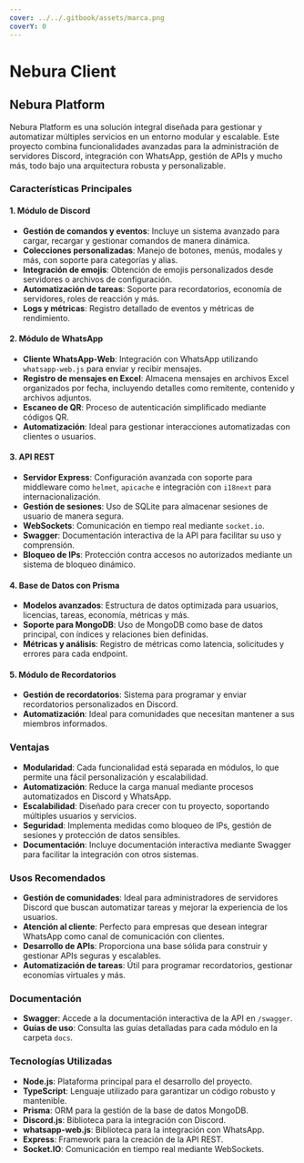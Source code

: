 ```yaml
---
cover: ../../.gitbook/assets/marca.png
coverY: 0
---
```


# Nebura Client

## Nebura Platform

Nebura Platform es una solución integral diseñada para gestionar y automatizar múltiples servicios en un entorno modular y escalable. Este proyecto combina funcionalidades avanzadas para la administración de servidores Discord, integración con WhatsApp, gestión de APIs y mucho más, todo bajo una arquitectura robusta y personalizable.

### Características Principales

#### 1. **Módulo de Discord**

* **Gestión de comandos y eventos**: Incluye un sistema avanzado para cargar, recargar y gestionar comandos de manera dinámica.
* **Colecciones personalizadas**: Manejo de botones, menús, modales y más, con soporte para categorías y alias.
* **Integración de emojis**: Obtención de emojis personalizados desde servidores o archivos de configuración.
* **Automatización de tareas**: Soporte para recordatorios, economía de servidores, roles de reacción y más.
* **Logs y métricas**: Registro detallado de eventos y métricas de rendimiento.

#### 2. **Módulo de WhatsApp**

* **Cliente WhatsApp-Web**: Integración con WhatsApp utilizando `whatsapp-web.js` para enviar y recibir mensajes.
* **Registro de mensajes en Excel**: Almacena mensajes en archivos Excel organizados por fecha, incluyendo detalles como remitente, contenido y archivos adjuntos.
* **Escaneo de QR**: Proceso de autenticación simplificado mediante códigos QR.
* **Automatización**: Ideal para gestionar interacciones automatizadas con clientes o usuarios.

#### 3. **API REST**

* **Servidor Express**: Configuración avanzada con soporte para middleware como `helmet`, `apicache` e integración con `i18next` para internacionalización.
* **Gestión de sesiones**: Uso de SQLite para almacenar sesiones de usuario de manera segura.
* **WebSockets**: Comunicación en tiempo real mediante `socket.io`.
* **Swagger**: Documentación interactiva de la API para facilitar su uso y comprensión.
* **Bloqueo de IPs**: Protección contra accesos no autorizados mediante un sistema de bloqueo dinámico.

#### 4. **Base de Datos con Prisma**

* **Modelos avanzados**: Estructura de datos optimizada para usuarios, licencias, tareas, economía, métricas y más.
* **Soporte para MongoDB**: Uso de MongoDB como base de datos principal, con índices y relaciones bien definidas.
* **Métricas y análisis**: Registro de métricas como latencia, solicitudes y errores para cada endpoint.

#### 5. **Módulo de Recordatorios**

* **Gestión de recordatorios**: Sistema para programar y enviar recordatorios personalizados en Discord.
* **Automatización**: Ideal para comunidades que necesitan mantener a sus miembros informados.

### Ventajas

* **Modularidad**: Cada funcionalidad está separada en módulos, lo que permite una fácil personalización y escalabilidad.
* **Automatización**: Reduce la carga manual mediante procesos automatizados en Discord y WhatsApp.
* **Escalabilidad**: Diseñado para crecer con tu proyecto, soportando múltiples usuarios y servicios.
* **Seguridad**: Implementa medidas como bloqueo de IPs, gestión de sesiones y protección de datos sensibles.
* **Documentación**: Incluye documentación interactiva mediante Swagger para facilitar la integración con otros sistemas.

### Usos Recomendados

* **Gestión de comunidades**: Ideal para administradores de servidores Discord que buscan automatizar tareas y mejorar la experiencia de los usuarios.
* **Atención al cliente**: Perfecto para empresas que desean integrar WhatsApp como canal de comunicación con clientes.
* **Desarrollo de APIs**: Proporciona una base sólida para construir y gestionar APIs seguras y escalables.
* **Automatización de tareas**: Útil para programar recordatorios, gestionar economías virtuales y más.

### Documentación

* **Swagger**: Accede a la documentación interactiva de la API en `/swagger`.
* **Guías de uso**: Consulta las guías detalladas para cada módulo en la carpeta `docs`.

### Tecnologías Utilizadas

* **Node.js**: Plataforma principal para el desarrollo del proyecto.
* **TypeScript**: Lenguaje utilizado para garantizar un código robusto y mantenible.
* **Prisma**: ORM para la gestión de la base de datos MongoDB.
* **Discord.js**: Biblioteca para la integración con Discord.
* **whatsapp-web.js**: Biblioteca para la integración con WhatsApp.
* **Express**: Framework para la creación de la API REST.
* **Socket.IO**: Comunicación en tiempo real mediante WebSockets.
